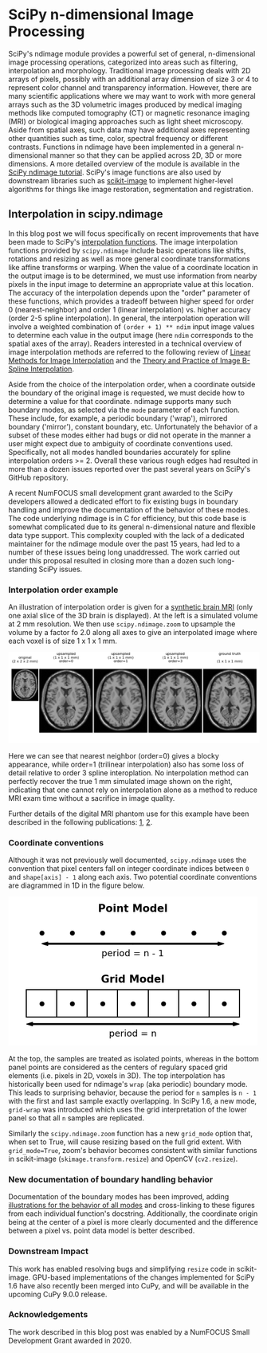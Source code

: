 <!--
.. title: Making SciPy's Image Interpolation Consistent and Well Documented
.. slug: scipy-ndimage-interpolation
.. date: 2021-01-22 14:00:00 UTC-00:00
.. author: Gregory Lee
.. tags: Labs, SciPy, Python, Open-Source
.. category:
.. link:
.. description:
.. type: text
-->

# SciPy n-dimensional Image Processing

SciPy's ndimage module provides a powerful set of general, n-dimensional image processing operations, categorized into areas such as filtering, interpolation and morphology. Traditional image processing deals with 2D arrays of pixels, possibly with an additional array dimension of size 3 or 4 to represent color channel and transparency information. However, there are many scientific applications where we may want to work with more general arrays such as the 3D volumetric images produced by medical imaging methods like computed tomography (CT) or magnetic resonance imaging (MRI) or biological imaging approaches such as light sheet microscopy. Aside from spatial axes, such data may have additional axes representing other quantities such as time, color, spectral frequency or different contrasts. Functions in ndimage have been implemented in a general n-dimensional manner so that they can be applied across 2D, 3D or more dimensions. A more detailed overview of the module is available in the
[SciPy ndimage tutorial](https://docs.scipy.org/doc/scipy/reference/tutorial/ndimage.html). SciPy's image functions are also used by downstream libraries such as [scikit-image](https://scikit-image.org) to implement higher-level algorithms for things like image restoration, segmentation and registration.

<!-- TEASER_END -->

## Interpolation in scipy.ndimage

In this blog post we will focus specifically on recent improvements that have been made to SciPy's [interpolation functions](https://docs.scipy.org/doc/scipy/reference/ndimage.html#interpolation). The image interpolation functions provided by `scipy.ndimage` include basic operations like shifts, rotations and resizing as well as more general coordinate transformations like affine transforms or warping. When the value of a coordinate location in the output image is to be determined, we must use information from nearby pixels in the input image to determine an appropriate value at this location. The accuracy of the interpolation depends upon the "order" parameter of these functions, which provides a tradeoff between higher speed for order 0 (nearest-neighbor) and order 1 (linear interpolation) vs. higher accuracy (order 2-5 spline interpolation). In general, the interpolation operation will involve a weighted combination of `(order + 1) ** ndim` input image values to determine each value in the output image (here `ndim` corresponds to the spatial axes of the array). Readers interested in a technical overview of image interpolation methods are referred to the following review of [Linear Methods for Image Interpolation](http://www.ipol.im/pub/art/2011/g_lmii/) and the [Theory and Practice of Image B-Spline Interpolation](https://www.ipol.im/pub/art/2018/221/).

Aside from the choice of the interpolation order, when a coordinate outside the boundary of the original image is requested, we must decide how to determine a value for that coordinate. ndimage supports many such boundary modes, as selected via the `mode` parameter of each function. These include, for example, a periodic boundary ('wrap'), mirrored boundary ('mirror'), constant boundary, etc. Unfortunately the behavior of a subset of these modes either had bugs or did not operate in the manner a user might expect due to ambiguity of coordinate conventions used. Specifically, not all modes handled boundaries accurately for spline interpolation orders >= 2. Overall these various rough edges had resulted in more than a dozen issues reported over the past several years on SciPy's GitHub repository.

A recent NumFOCUS small development grant awarded to the SciPy developers allowed a dedicated effort to fix existing bugs in boundary handling and improve the documentation of the behavior of these modes. The code underlying ndimage is in C for efficiency, but this code base is somewhat complicated due to its general n-dimensional nature and flexible data type support. This complexity coupled with the lack of a dedicated maintainer for the ndimage module over the past 15 years, had led to a number of these issues being long unaddressed. The work carried out under this proposal resulted in closing more than a dozen such long-standing SciPy issues.

### Interpolation order example

<!-- show an image for order = 0 vs. 1 vs. 3 vs. 5 -->
An illustration of interpolation order is given for a [synthetic brain MRI](https://brainweb.bic.mni.mcgill.ca/) (only one axial slice of the 3D brain is displayed). At the left is a simulated volume at 2 mm resolution. We then use `scipy.ndimage.zoom` to upsample the volume by a factor fo 2.0 along all axes to give an interpolated image where each voxel is of size 1 x 1 x 1 mm.

![Interpolation Example](/images/scipy-brainweb-example.png)

Here we can see that nearest neighbor (order=0) gives a blocky appearance, while order=1 (trilinear interpolation) also has some loss of detail relative to order 3 spline interoplation. No interpolation method can perfectly recover the true 1 mm simulated image shown on the right, indicating that one cannot rely on interpolation alone as a method to reduce MRI exam time without a sacrifice in image quality.

Further details of the digital MRI phantom use for this example have been described in the following publications: [1](https://doi.org/10.1109/42.712135), [2](https://doi.org/10.1109/42.816072).

### Coordinate conventions

Although it was not previously well documented, `scipy.ndimage` uses the convention that pixel centers fall on integer coordinate indices between `0` and `shape[axis] - 1` along each axis. Two potential coordinate conventions are diagrammed in 1D in the figure below.

![Coordinate Conventions](/images/scipy-points-vs-grid.png)

At the top, the samples are treated as isolated points, whereas in the bottom panel points are considered as the centers of regulary spaced grid elements (i.e. pixels in 2D, voxels in 3D). The top interpolation has historically been used for ndimage's `wrap` (aka periodic) boundary mode. This leads to surprising behavior, because the period for `n` samples is `n - 1` with the first and last sample exactly overlapping. In SciPy 1.6, a new mode, `grid-wrap` was introduced which uses the grid interpretation of the lower panel so that all `n` samples are replicated.

Similarly the `scipy.ndimage.zoom` function has a new `grid_mode` option that, when set to True, will cause resizing based on the full grid extent. With `grid_mode=True`, zoom's behavior becomes consistent with similar functions in scikit-image (`skimage.transform.resize`) and OpenCV (`cv2.resize`).

### New documentation of boundary handling behavior

Documentation of the boundary modes has been improved, adding [illustrations for the behavior of all modes](https://docs.scipy.org/doc/scipy/reference/tutorial/ndimage.html#interpolation-boundary-handling) and cross-linking to these figures from each individual function's docstring. Additionally, the coordinate origin being at the center of a pixel is more clearly documented and the difference between a pixel vs. point data model is better described.

### Downstream Impact

This work has enabled resolving bugs and simplifying `resize` code in scikit-image. GPU-based implementations of the changes implemented for SciPy 1.6 have also recently been merged into CuPy, and will be available in the upcoming CuPy 9.0.0 release.

### Acknowledgements

The work described in this blog post was enabled by a NumFOCUS Small Development Grant awarded in 2020.

